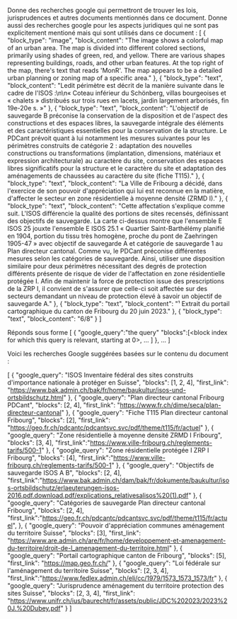Donne des recherches google qui permettront de trouver les lois, jurisprudences et autres documents mentionnés dans ce document. Donne aussi des recherches google pour les aspects juridiques qui ne sont pas explicitement mentioné mais qui sont utilisés dans ce document : [
{
"block_type": "image",
"block_content": "The image shows a colorful map of an urban area. The map is divided into different colored sections, primarily using shades of green, red, and yellow. There are various shapes representing buildings, roads, and other urban features. At the top right of the map, there's text that reads 'MonR'. The map appears to be a detailed urban planning or zoning map of a specific area."
},
{
"block_type": "text",
"block_content": "Ledit périmètre est décrit de la manière suivante dans le cadre de l'ISOS :\n\n« Coteau inférieur du Schönberg, villas bourgeoises et « chalets » distribués sur trois rues en lacets, jardin largement arborisés, fin 19e-20e s. »"
},
{
"block_type": "text",
"block_content": "L'objectif de sauvegarde B préconise la conservation de la disposition et de l'aspect des constructions et des espaces libres, la sauvegarde intégrale des éléments et des caractéristiques essentielles pour la conservation de la structure. Le PDCant prévoit quant à lui notamment les mesures suivantes pour les périmètres construits de catégorie 2 : adaptation des nouvelles constructions ou transformations (implantation, dimensions, matériaux et expression architecturale) au caractère du site, conservation des espaces libres significatifs pour la structure et le caractère du site et adaptation des aménagements de chaussées au caractère du site (fiche T115)."
},
{
"block_type": "text",
"block_content": "La Ville de Fribourg a décidé, dans l'exercice de son pouvoir d'appréciation qui lui est reconnue en la matière, d'affecter le secteur en zone résidentielle à moyenne densité (ZRMD I)."
},
{
"block_type": "text",
"block_content": "Cette affectation s'explique comme suit. L'ISOS différencie la qualité des portions de sites recensés, définissant des objectifs de sauvegarde. La carte ci-dessus montre que l'ensemble E ISOS 25 jouxte l'ensemble E ISOS 25.1 « Quartier Saint-Barthélémy planifié en 1904, portion du tissu très homogène, proche du pont de Zaehringen 1905-47 » avec objectif de sauvegarde A et catégorie de sauvegarde 1 au Plan directeur cantonal. Comme vu, le PDCant préconise différentes mesures selon les catégories de sauvegarde. Ainsi, utiliser une disposition similaire pour deux périmètres nécessitant des degrés de protection différents présente de risque de vider de l'affectation en zone résidentielle protégée I. Afin de maintenir la force de protection issue des prescriptions de la ZRP I, il convient de s'assurer que celle-ci soit affectée sur des secteurs demandant un niveau de protection élevé à savoir un objectif de sauvegarde A."
},
{
"block_type": "text",
"block_content": "¹ Extrait du portail cartographique du canton de Fribourg du 20 juin 2023."
},
{
"block_type": "text",
"block_content": "6/8"
}
]

Réponds sous forme
[
{
"google_query":"the query"
"blocks":[<block index for which this query is relevant, starting at 0>, ... ]
},
...
]

Voici les recherches Google suggérées basées sur le contenu du document :

[
{
"google_query": "ISOS Inventaire fédéral des sites construits d'importance nationale à protéger en Suisse",
"blocks": [1, 2, 4],
"first_link": "https://www.bak.admin.ch/bak/fr/home/baukultur/isos-und-ortsbildschutz.html"
},
{
"google_query": "Plan directeur cantonal Fribourg PDCant",
"blocks": [2, 4],
"first_link": "https://www.fr.ch/dime/seca/plan-directeur-cantonal"
},
{
"google_query": "Fiche T115 Plan directeur cantonal Fribourg",
"blocks": [2],
"first_link": "https://geo.fr.ch/pdcantc/pdcantsvc.svc/pdf/theme/t115/fr/actuel"
},
{
"google_query": "Zone résidentielle à moyenne densité ZRMD I Fribourg",
"blocks": [3, 4],
"first_link":"https://www.ville-fribourg.ch/reglements-tarifs/500-1"
},
{
"google_query": "Zone résidentielle protégée I ZRP I Fribourg",
"blocks": [4],
"first_link":"https://www.ville-fribourg.ch/reglements-tarifs/500-1"
},
{
"google_query": "Objectifs de sauvegarde ISOS A B",
"blocks": [2, 4],
"first_link":"https://www.bak.admin.ch/dam/bak/fr/dokumente/baukultur/isos-ortsbildschutz/erlaeuterungen-isos-2016.pdf.download.pdf/explications_relativesalisos%20(1).pdf"
},
{
"google_query": "Catégories de sauvegarde Plan directeur cantonal Fribourg",
"blocks": [2, 4],
"first_link":"https://geo.fr.ch/pdcantc/pdcantsvc.svc/pdf/theme/t115/fr/actuel",
},
{
"google_query": "Pouvoir d'appréciation communes aménagement du territoire Suisse",
"blocks": [3],
"first_link": "https://www.are.admin.ch/are/fr/home/developpement-et-amenagement-du-territoire/droit-de-l_amenagement-du-territoire.html"
},
{
"google_query": "Portail cartographique canton de Fribourg",
"blocks": [5],
"first_link": "https://map.geo.fr.ch/"
},
{
"google_query": "Loi fédérale sur l'aménagement du territoire Suisse",
"blocks": [2, 3, 4],
"first_link":"https://www.fedlex.admin.ch/eli/cc/1979/1573_1573_1573/fr"
},
{
"google_query": "Jurisprudence aménagement du territoire protection des sites Suisse",
"blocks": [2, 3, 4],
"first_link": "https://www.unifr.ch/ius/baurecht/fr/assets/public/JDC%202023/2023%20J.%20Dubey.pdf"
}
]